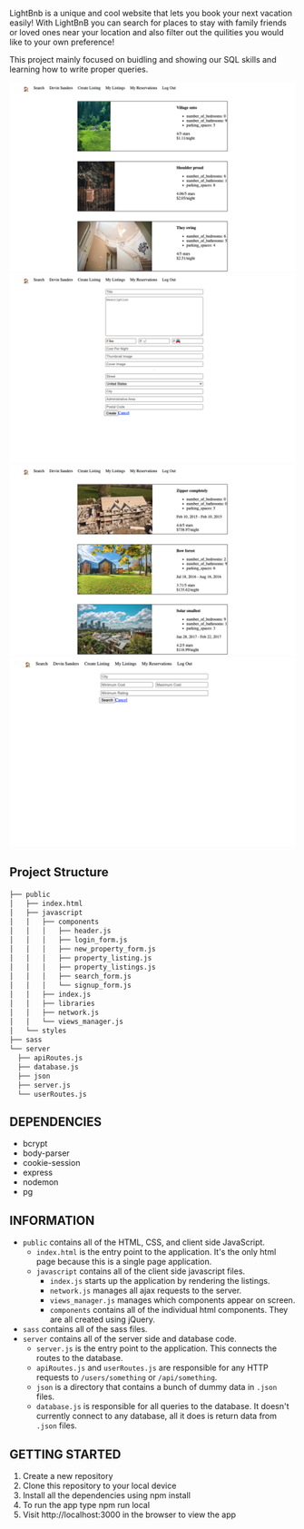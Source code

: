 LightBnb is a unique and cool website that lets you book your next vacation easily! With LightBnB you can search for places to stay with family friends or loved ones near your location and also filter out the quilities you would like to your own preference!

This project mainly focused on buidling and showing our SQL skills and learning how to write proper queries.

!['Home'](docs/pic1.png)
!['Create Listing'](docs/pic2.png)
!['Properties'](docs/pic3.png)
!['Search'](docs/pic4.png)

## Project Structure

```
├── public
│   ├── index.html
│   ├── javascript
│   │   ├── components
│   │   │   ├── header.js
│   │   │   ├── login_form.js
│   │   │   ├── new_property_form.js
│   │   │   ├── property_listing.js
│   │   │   ├── property_listings.js
│   │   │   ├── search_form.js
│   │   │   └── signup_form.js
│   │   ├── index.js
│   │   ├── libraries
│   │   ├── network.js
│   │   └── views_manager.js
│   └── styles
├── sass
└── server
  ├── apiRoutes.js
  ├── database.js
  ├── json
  ├── server.js
  └── userRoutes.js
```

## DEPENDENCIES

- bcrypt
- body-parser
- cookie-session
- express
- nodemon
- pg

## INFORMATION

- `public` contains all of the HTML, CSS, and client side JavaScript.
  - `index.html` is the entry point to the application. It's the only html page because this is a single page application.
  - `javascript` contains all of the client side javascript files.
    - `index.js` starts up the application by rendering the listings.
    - `network.js` manages all ajax requests to the server.
    - `views_manager.js` manages which components appear on screen.
    - `components` contains all of the individual html components. They are all created using jQuery.
- `sass` contains all of the sass files.
- `server` contains all of the server side and database code.
  - `server.js` is the entry point to the application. This connects the routes to the database.
  - `apiRoutes.js` and `userRoutes.js` are responsible for any HTTP requests to `/users/something` or `/api/something`.
  - `json` is a directory that contains a bunch of dummy data in `.json` files.
  - `database.js` is responsible for all queries to the database. It doesn't currently connect to any database, all it does is return data from `.json` files.

## GETTING STARTED

1. Create a new repository
2. Clone this repository to your local device
3. Install all the dependencies using npm install
4. To run the app type npm run local
5. Visit http://localhost:3000 in the browser to view the app
